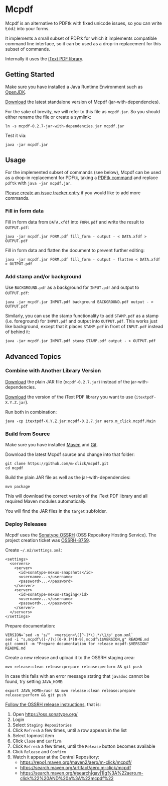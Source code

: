 # Mcpdf

Mcpdf is an alternative to PDFtk with fixed unicode issues, so you can write Łódź into your forms.

It implements a small subset of PDFtk for which it implements compatible command line interface, so it can be used as a drop-in replacement for this subset of commands.

Internally it uses the [iText PDF library](http://itextpdf.com/product/itext).

## Getting Started

Make sure you have installed a Java Runtime Environment such as [OpenJDK](http://openjdk.java.net/).

[Download](https://oss.sonatype.org/content/repositories/releases/aero/m-click/mcpdf/0.2.7/mcpdf-0.2.7-jar-with-dependencies.jar) the latest standalone version of Mcpdf (jar-with-dependencies).

For the sake of brevity, we will refer to this file as `mcpdf.jar`. So you should either rename the file or create a symlink:

    ln -s mcpdf-0.2.7-jar-with-dependencies.jar mcpdf.jar

Test it via:

    java -jar mcpdf.jar

## Usage

For the implemented subset of commands (see below), Mcpdf can be used as a drop-in replacement for PDFtk, taking a [PDFtk command](http://www.pdflabs.com/docs/pdftk-man-page/) and replace `pdftk` with `java -jar mcpdf.jar`.

[Please create an issue tracker entry](https://github.com/m-click/mcpdf/issues) if you would like to add more commands.

### Fill in form data

Fill in form data from `DATA.xfdf` into `FORM.pdf` and write the result to `OUTPUT.pdf`:

    java -jar mcpdf.jar FORM.pdf fill_form - output - < DATA.xfdf > OUTPUT.pdf

Fill in form data and flatten the document to prevent further editing:

    java -jar mcpdf.jar FORM.pdf fill_form - output - flatten < DATA.xfdf > OUTPUT.pdf

### Add stamp and/or background

Use `BACKGROUND.pdf` as a background for `INPUT.pdf` and output to `OUTPUT.pdf`:

    java -jar mcpdf.jar INPUT.pdf background BACKGROUND.pdf output - > OUTPUT.pdf

Similarly, you can use the stamp functionality to add `STAMP.pdf` as a stamp (i.e. foreground) for `INPUT.pdf` and output into `OUTPUT.pdf`. This works just like background, except that it places `STAMP.pdf` in front of `INPUT.pdf` instead of behind it:

    java -jar mcpdf.jar INPUT.pdf stamp STAMP.pdf output - > OUTPUT.pdf

## Advanced Topics

### Combine with Another Library Version

[Download](https://oss.sonatype.org/content/repositories/releases/aero/m-click/mcpdf/0.2.7/mcpdf-0.2.7.jar) the plain JAR file (`mcpdf-0.2.7.jar`) instead of the jar-with-dependencies.

[Download](https://search.maven.org/#search|gav|1|g%3A%22com.itextpdf%22%20AND%20a%3A%22itextpdf%22) the version of the iText PDF library you want to use (`itextpdf-X.Y.Z.jar`).

Run both in combination:

    java -cp itextpdf-X.Y.Z.jar:mcpdf-0.2.7.jar aero.m_click.mcpdf.Main

### Build from Source

Make sure you have installed [Maven](https://maven.apache.org/) and [Git](http://git-scm.com/).

Download the latest Mcpdf source and change into that folder:

    git clone https://github.com/m-click/mcpdf.git
    cd mcpdf

Build the plain JAR file as well as the jar-with-dependencies:

    mvn package

This will download the correct version of the iText PDF library and all required Maven modules automatically.

You will find the JAR files in the `target` subfolder.

### Deploy Releases

Mcpdf uses the [Sonatype OSSRH](https://docs.sonatype.org/display/Repository/Sonatype%2BOSS%2BMaven%2BRepository%2BUsage%2BGuide) (OSS Repository Hosting Service). The project creation ticket was [OSSRH-8759](https://issues.sonatype.org/browse/OSSRH-8759).

Create `~/.m2/settings.xml`:

    <settings>
      <servers>
        <server>
          <id>sonatype-nexus-snapshots</id>
          <username>...</username>
          <password>...</password>
        </server>
        <server>
          <id>sonatype-nexus-staging</id>
          <username>...</username>
          <password>...</password>
        </server>
      </servers>
    </settings>

Prepare documentation:

    VERSION=`sed -n 's/^  <version>\([^-]*\).*/\1/p' pom.xml`
    sed -i "s,mcpdf\([-/]\)[0-9.]*[0-9],mcpdf\1$VERSION,g" README.md
    git commit -m "Prepare documentation for release mcpdf-$VERSION" README.md

Create a new release and upload it to the OSSRH staging area:

    mvn release:clean release:prepare release:perform && git push

In case this fails with an error message stating that `javadoc` cannot be found, try setting `JAVA_HOME`:

    export JAVA_HOME=/usr && mvn release:clean release:prepare release:perform && git push

[Follow the OSSRH release instructions](http://central.sonatype.org/pages/releasing-the-deployment.html), that is:

1. Open https://oss.sonatype.org/
2. Login
3. Select `Staging Repositories`
6. Click `Refresh` a few times, until a row appears in the list
4. Select topmost item
5. Click `Close` and `Confirm`
6. Click `Refresh` a few times, until the `Release` button becomes available
7. Click `Release` and `Confirm`
8. Watch it appear at the Central Repository:
   * https://repo1.maven.org/maven2/aero/m-click/mcpdf/
   * https://search.maven.org/artifact/aero.m-click/mcpdf
   * https://search.maven.org/#search|gav|1|g%3A%22aero.m-click%22%20AND%20a%3A%22mcpdf%22

